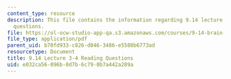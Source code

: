 ```yaml
---
content_type: resource
description: This file contains the information regarding 9.14 lecture 3-4 reading
  questions.
file: https://ol-ocw-studio-app-qa.s3.amazonaws.com/courses/9-14-brain-structure-and-its-origins-spring-2014/e032ca56096b0d7b6c790b7a442a289a_MIT9_14S14_Lec3-4ReadQue.pdf
file_type: application/pdf
parent_uid: b70fd933-c826-d046-3486-e5588b6773ad
resourcetype: Document
title: 9.14 Lecture 3-4 Reading Questions
uid: e032ca56-096b-0d7b-6c79-0b7a442a289a
---
```

